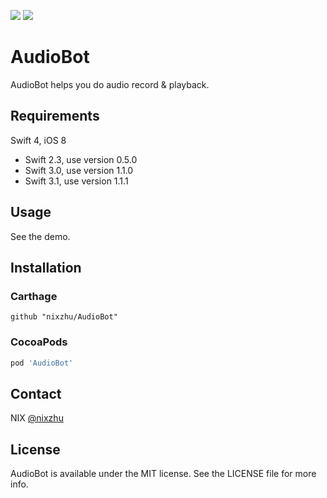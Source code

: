 <p>
<a href="http://cocoadocs.org/docsets/AudioBot"><img src="https://img.shields.io/cocoapods/v/AudioBot.svg?style=flat"></a>
<a href="https://github.com/Carthage/Carthage/"><img src="https://img.shields.io/badge/Carthage-compatible-4BC51D.svg?style=flat"></a>
</p>

# AudioBot

AudioBot helps you do audio record & playback.

## Requirements

Swift 4, iOS 8

- Swift 2.3, use version 0.5.0
- Swift 3.0, use version 1.1.0
- Swift 3.1, use version 1.1.1

## Usage

See the demo.

## Installation

### Carthage

```ogdl
github "nixzhu/AudioBot"
```

### CocoaPods

```ruby
pod 'AudioBot'
```

## Contact

NIX [@nixzhu](https://twitter.com/nixzhu)

## License

AudioBot is available under the MIT license. See the LICENSE file for more info.
